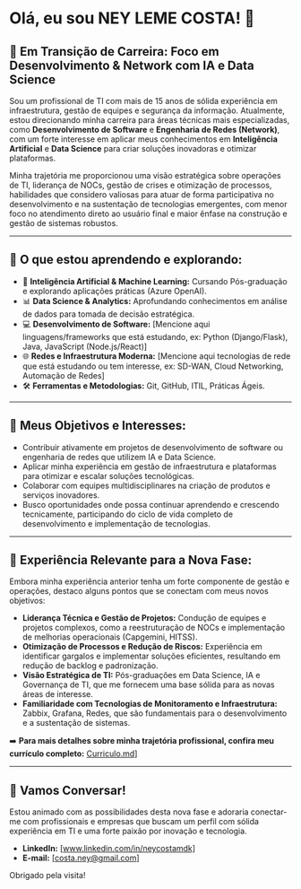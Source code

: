 # Olá, eu sou NEY LEME COSTA! 👋

## 🚀 Em Transição de Carreira: Foco em Desenvolvimento & Network com IA e Data Science

Sou um profissional de TI com mais de 15 anos de sólida experiência em infraestrutura, gestão de equipes e segurança da informação. Atualmente, estou direcionando minha carreira para áreas técnicas mais especializadas, como **Desenvolvimento de Software** e **Engenharia de Redes (Network)**, com um forte interesse em aplicar meus conhecimentos em **Inteligência Artificial** e **Data Science** para criar soluções inovadoras e otimizar plataformas.

Minha trajetória me proporcionou uma visão estratégica sobre operações de TI, liderança de NOCs, gestão de crises e otimização de processos, habilidades que considero valiosas para atuar de forma participativa no desenvolvimento e na sustentação de tecnologias emergentes, com menor foco no atendimento direto ao usuário final e maior ênfase na construção e gestão de sistemas robustos.

---

## 🌱 O que estou aprendendo e explorando:

*   🧠 **Inteligência Artificial & Machine Learning:** Cursando Pós-graduação e explorando aplicações práticas (Azure OpenAI).
*   📊 **Data Science & Analytics:** Aprofundando conhecimentos em análise de dados para tomada de decisão estratégica.
*   💻 **Desenvolvimento de Software:** [Mencione aqui linguagens/frameworks que está estudando, ex: Python (Django/Flask), Java, JavaScript (Node.js/React)]
*   🌐 **Redes e Infraestrutura Moderna:** [Mencione aqui tecnologias de rede que está estudando ou tem interesse, ex: SD-WAN, Cloud Networking, Automação de Redes]
*   🛠️ **Ferramentas e Metodologias:** Git, GitHub, ITIL, Práticas Ágeis.

---

## 🎯 Meus Objetivos e Interesses:

*   Contribuir ativamente em projetos de desenvolvimento de software ou engenharia de redes que utilizem IA e Data Science.
*   Aplicar minha experiência em gestão de infraestrutura e plataformas para otimizar e escalar soluções tecnológicas.
*   Colaborar com equipes multidisciplinares na criação de produtos e serviços inovadores.
*   Busco oportunidades onde possa continuar aprendendo e crescendo tecnicamente, participando do ciclo de vida completo de desenvolvimento e implementação de tecnologias.

---

## 🔧 Experiência Relevante para a Nova Fase:

Embora minha experiência anterior tenha um forte componente de gestão e operações, destaco alguns pontos que se conectam com meus novos objetivos:

*   **Liderança Técnica e Gestão de Projetos:** Condução de equipes e projetos complexos, como a reestruturação de NOCs e implementação de melhorias operacionais (Capgemini, HITSS).
*   **Otimização de Processos e Redução de Riscos:** Experiência em identificar gargalos e implementar soluções eficientes, resultando em redução de backlog e padronização.
*   **Visão Estratégica de TI:** Pós-graduações em Data Science, IA e Governança de TI, que me fornecem uma base sólida para as novas áreas de interesse.
*   **Familiaridade com Tecnologias de Monitoramento e Infraestrutura:** Zabbix, Grafana, Redes, que são fundamentais para o desenvolvimento e a sustentação de sistemas.

➡️ **Para mais detalhes sobre minha trajetória profissional, confira meu currículo completo:** [Curriculo.md](./Ney_Costa_CV.md)]

---

## 💬 Vamos Conversar!

Estou animado com as possibilidades desta nova fase e adoraria conectar-me com profissionais e empresas que buscam um perfil com sólida experiência em TI e uma forte paixão por inovação e tecnologia.
<br>

*   **LinkedIn:** [www.linkedin.com/in/neycostamdk]
*   **E-mail:** [costa.ney@gmail.com]

Obrigado pela visita!
